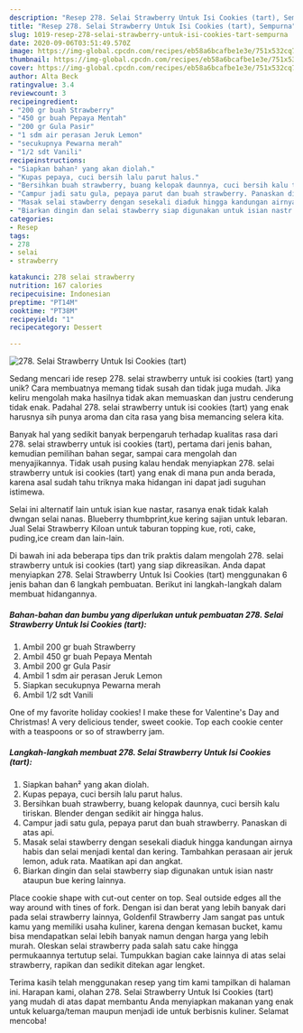 ```yaml
---
description: "Resep 278. Selai Strawberry Untuk Isi Cookies (tart), Sempurna"
title: "Resep 278. Selai Strawberry Untuk Isi Cookies (tart), Sempurna"
slug: 1019-resep-278-selai-strawberry-untuk-isi-cookies-tart-sempurna
date: 2020-09-06T03:51:49.570Z
image: https://img-global.cpcdn.com/recipes/eb58a6bcafbe1e3e/751x532cq70/278-selai-strawberry-untuk-isi-cookies-tart-foto-resep-utama.jpg
thumbnail: https://img-global.cpcdn.com/recipes/eb58a6bcafbe1e3e/751x532cq70/278-selai-strawberry-untuk-isi-cookies-tart-foto-resep-utama.jpg
cover: https://img-global.cpcdn.com/recipes/eb58a6bcafbe1e3e/751x532cq70/278-selai-strawberry-untuk-isi-cookies-tart-foto-resep-utama.jpg
author: Alta Beck
ratingvalue: 3.4
reviewcount: 3
recipeingredient:
- "200 gr buah Strawberry"
- "450 gr buah Pepaya Mentah"
- "200 gr Gula Pasir"
- "1 sdm air perasan Jeruk Lemon"
- "secukupnya Pewarna merah"
- "1/2 sdt Vanili"
recipeinstructions:
- "Siapkan bahan² yang akan diolah."
- "Kupas pepaya, cuci bersih lalu parut halus."
- "Bersihkan buah strawberry, buang kelopak daunnya, cuci bersih kalu tiriskan. Blender dengan sedikit air hingga halus."
- "Campur jadi satu gula, pepaya parut dan buah strawberry. Panaskan di atas api."
- "Masak selai stawberry dengan sesekali diaduk hingga kandungan airnya habis dan selai menjadi kental dan kering. Tambahkan perasaan air jeruk lemon, aduk rata. Maatikan api dan angkat."
- "Biarkan dingin dan selai stawberry siap digunakan untuk isian nastr ataupun bue kering lainnya."
categories:
- Resep
tags:
- 278
- selai
- strawberry

katakunci: 278 selai strawberry 
nutrition: 167 calories
recipecuisine: Indonesian
preptime: "PT14M"
cooktime: "PT38M"
recipeyield: "1"
recipecategory: Dessert

---
```



![278. Selai Strawberry Untuk Isi Cookies (tart)](https://img-global.cpcdn.com/recipes/eb58a6bcafbe1e3e/751x532cq70/278-selai-strawberry-untuk-isi-cookies-tart-foto-resep-utama.jpg)

Sedang mencari ide resep 278. selai strawberry untuk isi cookies (tart) yang unik? Cara membuatnya memang tidak susah dan tidak juga mudah. Jika keliru mengolah maka hasilnya tidak akan memuaskan dan justru cenderung tidak enak. Padahal 278. selai strawberry untuk isi cookies (tart) yang enak harusnya sih punya aroma dan cita rasa yang bisa memancing selera kita.

Banyak hal yang sedikit banyak berpengaruh terhadap kualitas rasa dari 278. selai strawberry untuk isi cookies (tart), pertama dari jenis bahan, kemudian pemilihan bahan segar, sampai cara mengolah dan menyajikannya. Tidak usah pusing kalau hendak menyiapkan 278. selai strawberry untuk isi cookies (tart) yang enak di mana pun anda berada, karena asal sudah tahu triknya maka hidangan ini dapat jadi suguhan istimewa.

Selai ini alternatif lain untuk isian kue nastar, rasanya enak tidak kalah dwngan selai nanas. Blueberry thumbprint,kue kering sajian untuk lebaran. Jual Selai Strawberry Kiloan untuk taburan topping kue, roti, cake, puding,ice cream dan lain-lain.


Di bawah ini ada beberapa tips dan trik praktis dalam mengolah 278. selai strawberry untuk isi cookies (tart) yang siap dikreasikan. Anda dapat menyiapkan 278. Selai Strawberry Untuk Isi Cookies (tart) menggunakan 6 jenis bahan dan 6 langkah pembuatan. Berikut ini langkah-langkah dalam membuat hidangannya.

<!--inarticleads1-->

##### Bahan-bahan dan bumbu yang diperlukan untuk pembuatan 278. Selai Strawberry Untuk Isi Cookies (tart):

1. Ambil 200 gr buah Strawberry
1. Ambil 450 gr buah Pepaya Mentah
1. Ambil 200 gr Gula Pasir
1. Ambil 1 sdm air perasan Jeruk Lemon
1. Siapkan secukupnya Pewarna merah
1. Ambil 1/2 sdt Vanili


One of my favorite holiday cookies! I make these for Valentine&#39;s Day and Christmas! A very delicious tender, sweet cookie. Top each cookie center with a teaspoons or so of strawberry jam. 

<!--inarticleads2-->

##### Langkah-langkah membuat 278. Selai Strawberry Untuk Isi Cookies (tart):

1. Siapkan bahan² yang akan diolah.
1. Kupas pepaya, cuci bersih lalu parut halus.
1. Bersihkan buah strawberry, buang kelopak daunnya, cuci bersih kalu tiriskan. Blender dengan sedikit air hingga halus.
1. Campur jadi satu gula, pepaya parut dan buah strawberry. Panaskan di atas api.
1. Masak selai stawberry dengan sesekali diaduk hingga kandungan airnya habis dan selai menjadi kental dan kering. Tambahkan perasaan air jeruk lemon, aduk rata. Maatikan api dan angkat.
1. Biarkan dingin dan selai stawberry siap digunakan untuk isian nastr ataupun bue kering lainnya.


Place cookie shape with cut-out center on top. Seal outside edges all the way around with tines of fork. Dengan isi dan berat yang lebih banyak dari pada selai strawberry lainnya, Goldenfil Strawberry Jam sangat pas untuk kamu yang memiliki usaha kuliner, karena dengan kemasan bucket, kamu bisa mendapatkan selai lebih banyak namun dengan harga yang lebih murah. Oleskan selai strawberry pada salah satu cake hingga permukaannya tertutup selai. Tumpukkan bagian cake lainnya di atas selai strawberry, rapikan dan sedikit ditekan agar lengket. 

Terima kasih telah menggunakan resep yang tim kami tampilkan di halaman ini. Harapan kami, olahan 278. Selai Strawberry Untuk Isi Cookies (tart) yang mudah di atas dapat membantu Anda menyiapkan makanan yang enak untuk keluarga/teman maupun menjadi ide untuk berbisnis kuliner. Selamat mencoba!
